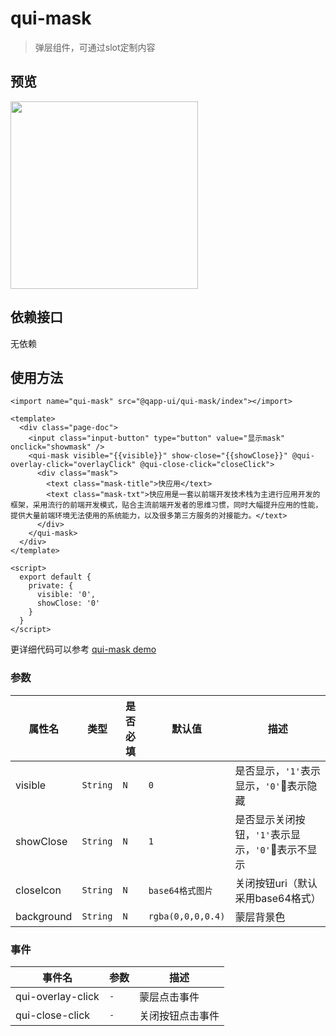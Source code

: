 # qui-mask

> 弹层组件，可通过slot定制内容

## 预览

<img src="https://qapp-ui.github.io/qapp-ui/docs/assets/qui-mask.gif" width="300"/>

## 依赖接口

无依赖

## 使用方法
	
```ux
<import name="qui-mask" src="@qapp-ui/qui-mask/index"></import>

<template>
  <div class="page-doc">
    <input class="input-button" type="button" value="显示mask" onclick="showmask" />
    <qui-mask visible="{{visible}}" show-close="{{showClose}}" @qui-overlay-click="overlayClick" @qui-close-click="closeClick">
      <div class="mask">
        <text class="mask-title">快应用</text>
        <text class="mask-txt">快应用是一套以前端开发技术栈为主进行应用开发的框架，采用流行的前端开发模式，贴合主流前端开发者的思维习惯，同时大幅提升应用的性能，提供大量前端环境无法使用的系统能力，以及很多第三方服务的对接能力。</text>
      </div>
    </qui-mask>
  </div>
</template>

<script>
  export default {
    private: {
      visible: '0',
      showClose: '0'
    }
  }
</script>
```

更详细代码可以参考 [qui-mask demo](https://github.com/qapp-ui/qapp-ui/blob/master/src/Mask/index.ux)

### 参数

| 属性名 | 类型 | 是否必填 | 默认值 | 描述 |
|-------------|------------|--------|-----|-----|
| visible | `String` | `N` |`0`| 是否显示，`'1'`表示显示，`'0'`表示隐藏 |
| showClose | `String` |`N`| `1` | 是否显示关闭按钮，`'1'`表示显示，`'0'`表示不显示 |
| closeIcon | `String` |`N`| `base64格式图片` | 关闭按钮uri（默认采用base64格式） |
| background | `String` |`N`| `rgba(0,0,0,0.4)` | 蒙层背景色 |

### 事件

| 事件名 | 参数 | 描述 | 
|----------|-----|-----|
| qui-overlay-click | `-` | 蒙层点击事件 | 
| qui-close-click | `-` | 关闭按钮点击事件 | 


